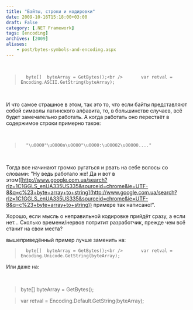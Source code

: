 ```yaml
---
title: "Байты, строки и кодировки"
date: 2009-10-16T15:18:00+03:00
draft: False
category: [.NET Framework]
tags: [encoding]
archives: [2009]
aliases:
    - post/bytes-symbols-and-encoding.aspx
---
```



 

> 		byte[]	byteArray = GetBytes();<br />		var retval = Encoding.ASCII.GetString(byteArray);

 

И что самое страшное в этом, так это то, что если байты представляют собой символы латинского алфавита, то, в большинстве случаев, всё будет замечательно работать. А когда работать оно перестаёт в содержимое строки примерно такое:

 

> 		"\u0000"\u0000a\u0000"\u0000:\u00002\u00000...." 

 

Тогда все начинают громко ругаться и рвать на себе волосы со словами: "Ну ведь работало же! Да и вот в этом([http://www.google.com.ua/search?rlz=1C1GGLS_enUA335US335&sourceid=chrome&ie=UTF-8&q=c%23+byte+array+to+string](http://www.google.com.ua/search?rlz=1C1GGLS_enUA335US335&sourceid=chrome&ie=UTF-8&q=c%23+byte+array+to+string)) примере так написано!".

Хорошо, если мысль о неправильной кодировке прийдёт сразу, а если нет... Сколько времени/нервов потритит разработчик, прежде чем всё станит на свои места?

вышеприведённый пример лучше заменить на:

> 		byte[]	byteArray = GetBytes();<br />		var retval = Encoding.Unicode.GetString(byteArray); 

Или даже на:

 

> 	byte[]	byteArray = GetBytes();

> 	var retval = Encoding.Default.GetString(byteArray); 

 

 

 

